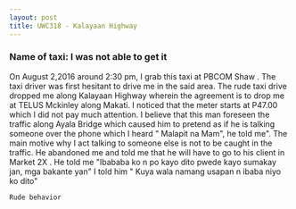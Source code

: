 ```yaml
---
layout: post
title: UWC318 - Kalayaan Highway 
---
```


### Name of taxi: I was not able to get it 

On August 2,2016 around 2:30 pm, I grab this taxi at PBCOM Shaw . The taxi driver was first hesitant to drive me in the said area. The rude taxi drive dropped me along Kalayaan Highway  wherein the agreement is to drop me at TELUS Mckinley along Makati. I noticed that the meter starts at P47.00 which I did not pay much attention. I believe that this man foreseen the traffic along Ayala Bridge which caused him to pretend as if he is talking someone over the phone which I heard " Malapit na Mam",  he told me".  The main motive why I act talking to someone else is not to be caught in the traffic. He abandoned me and told me that he will have to go to his client in Market 2X . He told me "Ibababa ko n po kayo dito pwede kayo sumakay jan, mga bakante yan" I told him " Kuya wala namang usapan n ibaba niyo ko dito"

```Rude behavior```

